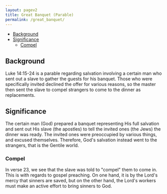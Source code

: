 ```yaml
---
layout: pagev2
title: Great Banquet (Parable)
permalink: /great_banquet/
---
```

- [Background](#background)
- [Significance](#significance)
  - [Compel](#compel)

## Background

Luke 14:15-24 is a parable regarding salvation involving a certain man who sent out a slave to gather the guests for his banquet. Those who were specifically invited declined the offer for various reasons, so the master then sent the slave to compel strangers to come to the dinner as replacements.

## Significance

The certain man (God) prepared a banquet representing His full salvation and sent out His slave (the apostles) to tell the invited ones (the Jews) the dinner was ready. The invited ones were preoccupied by various things, and excused themselves. Therefore, God's salvation instead went to the strangers, that is the Gentile world.

### Compel

In verse 23, we see that the slave was told to "compel" them to come in. This is with regards to gospel preaching. On one hand, it is by the Lord's mercy that sinners are saved, but on the other hand, the Lord's workers must make an active effort to bring sinners to God.